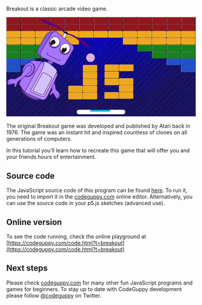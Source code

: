 Breakout is a classic arcade video game. 

![Image](thumb.png)

The original Breakout game was developed and published by Atari back in 1976. The game was an instant hit and inspired countless of clones on all generations of computers.

In this tutorial you’ll learn how to recreate this game that will offer you and your friends hours of entertainment.
 
## Source code 
The JavaScript source code of this program can be found [here](sketches/program.js). To run it, you need to import it in the [codeguppy.com](https://codeguppy.com) online editor. Alternatively, you can use the source code in your p5.js sketches (advanced use). 
## Online version 
To see the code running, check the online playground at [https://codeguppy.com/code.html?t=breakout](https://codeguppy.com/code.html?t=breakout) 
## Next steps 
Please check [codeguppy.com](https://codeguppy.com) for many other fun JavaScript programs and games for beginners. To stay up to date with CodeGuppy development please follow [@codeguppy](https://twitter.com/codeguppy) on Twitter.  

